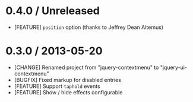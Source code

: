 # 0.4.0 / Unreleased

* [FEATURE] `position` option (thanks to Jeffrey Dean Altemus)

# 0.3.0 / 2013-05-20

* [CHANGE] Renamed project from "jquery-contextmenu" to "jquery-ui-contextmenu"
* [BUGFIX] Fixed markup for disabled entries
* [FEATURE] Support `taphold` events
* [FEATURE] Show / hide effects configurable
